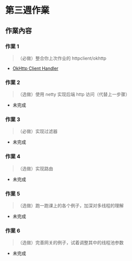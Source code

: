 # 第三週作業

## 作業內容

### 作業 1
> （必做）整合你上次作业的 httpclient/okhttp

- [OkHttp Client Handler](./src/main/java/io/github/clooudshiba/gateway/outbound/okhttp/OkhttpOutboundHandler.java)

### 作業 2
> （选做）使用 netty 实现后端 http 访问（代替上一步骤）

- 未完成

### 作業 3
> （必做）实现过滤器

- 未完成

### 作業 4
> （选做）实现路由

- 未完成

### 作業 5
> （选做）跑一跑课上的各个例子，加深对多线程的理解

- 未完成

### 作業 6
> （选做）完善网关的例子，试着调整其中的线程池参数

- 未完成
